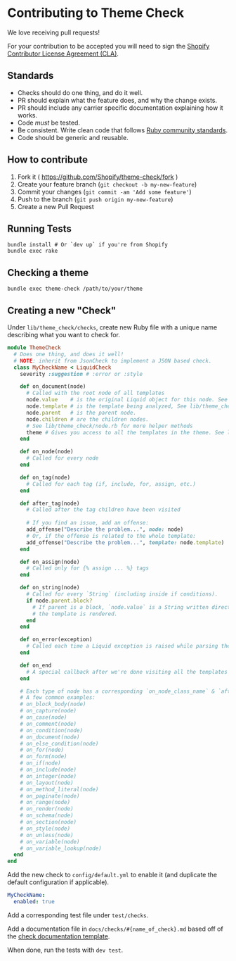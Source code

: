 # Contributing to Theme Check

We love receiving pull requests!

For your contribution to be accepted you will need to sign the [Shopify Contributor License Agreement (CLA)](https://cla.shopify.com/).

## Standards

* Checks should do one thing, and do it well.
* PR should explain what the feature does, and why the change exists.
* PR should include any carrier specific documentation explaining how it works.
* Code _must_ be tested.
* Be consistent. Write clean code that follows [Ruby community standards](https://github.com/bbatsov/ruby-style-guide).
* Code should be generic and reusable.

## How to contribute

1. Fork it ( https://github.com/Shopify/theme-check/fork )
2. Create your feature branch (`git checkout -b my-new-feature`)
3. Commit your changes (`git commit -am 'Add some feature'`)
4. Push to the branch (`git push origin my-new-feature`)
5. Create a new Pull Request

## Running Tests

```
bundle install # Or `dev up` if you're from Shopify
bundle exec rake
```

## Checking a theme

```
bundle exec theme-check /path/to/your/theme
```

## Creating a new "Check"

Under `lib/theme_check/checks`, create new Ruby file with a unique name describing what you want to check for.

```ruby
module ThemeCheck
  # Does one thing, and does it well!
  # NOTE: inherit from JsonCheck to implement a JSON based check.
  class MyCheckName < LiquidCheck
    severity :suggestion # :error or :style

    def on_document(node)
      # Called with the root node of all templates
      node.value    # is the original Liquid object for this node. See Liquid source code for details.
      node.template # is the template being analyzed, See lib/theme_check/template.rb.
      node.parent   # is the parent node.
      node.children # are the children nodes.
      # See lib/theme_check/node.rb for more helper methods
      theme # Gives you access to all the templates in the theme. See lib/theme_check/theme.rb.
    end

    def on_node(node)
      # Called for every node
    end

    def on_tag(node)
      # Called for each tag (if, include, for, assign, etc.)
    end

    def after_tag(node)
      # Called after the tag children have been visited
      
      # If you find an issue, add an offense:
      add_offense("Describe the problem...", node: node)
      # Or, if the offense is related to the whole template:
      add_offense("Describe the problem...", template: node.template)
    end

    def on_assign(node)
      # Called only for {% assign ... %} tags
    end

    def on_string(node)
      # Called for every `String` (including inside if conditions).
      if node.parent.block?
        # If parent is a block, `node.value` is a String written directly to the output when
        # the template is rendered.
      end
    end

    def on_error(exception)
      # Called each time a Liquid exception is raised while parsing the template
    end

    def on_end
      # A special callback after we're done visiting all the templates
    end

    # Each type of node has a corresponding `on_node_class_name` & `after_node_class_name`
    # A few common examples:
    # on_block_body(node)
    # on_capture(node)
    # on_case(node)
    # on_comment(node)
    # on_condition(node)
    # on_document(node)
    # on_else_condition(node)
    # on_for(node)
    # on_form(node)
    # on_if(node)
    # on_include(node)
    # on_integer(node)
    # on_layout(node)
    # on_method_literal(node)
    # on_paginate(node)
    # on_range(node)
    # on_render(node)
    # on_schema(node)
    # on_section(node)
    # on_style(node)
    # on_unless(node)
    # on_variable(node)
    # on_variable_lookup(node)
  end
end
```

Add the new check to `config/default.yml` to enable it (and duplicate the default configuration if applicable).

```yaml
MyCheckName:
  enabled: true
```

Add a corresponding test file under `test/checks`.

Add a documentation file in `docs/checks/#{name_of_check}.md` based off of the [check documentation template][doctemplate].

When done, run the tests with `dev test`.

[doctemplate]: /docs/checks/CHECK_DOCS_TEMPLATE.md
